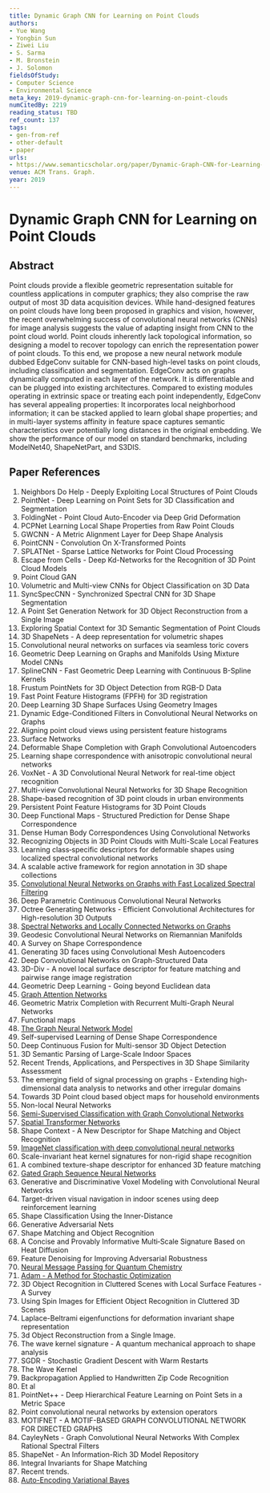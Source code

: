 ```yaml
---
title: Dynamic Graph CNN for Learning on Point Clouds
authors:
- Yue Wang
- Yongbin Sun
- Ziwei Liu
- S. Sarma
- M. Bronstein
- J. Solomon
fieldsOfStudy:
- Computer Science
- Environmental Science
meta_key: 2019-dynamic-graph-cnn-for-learning-on-point-clouds
numCitedBy: 2219
reading_status: TBD
ref_count: 137
tags:
- gen-from-ref
- other-default
- paper
urls:
- https://www.semanticscholar.org/paper/Dynamic-Graph-CNN-for-Learning-on-Point-Clouds-Wang-Sun/e1799aaf23c12af6932dc0ef3dfb1638f01413d1?sort=total-citations
venue: ACM Trans. Graph.
year: 2019
---
```


# Dynamic Graph CNN for Learning on Point Clouds

## Abstract

Point clouds provide a flexible geometric representation suitable for countless applications in computer graphics; they also comprise the raw output of most 3D data acquisition devices. While hand-designed features on point clouds have long been proposed in graphics and vision, however, the recent overwhelming success of convolutional neural networks (CNNs) for image analysis suggests the value of adapting insight from CNN to the point cloud world. Point clouds inherently lack topological information, so designing a model to recover topology can enrich the representation power of point clouds. To this end, we propose a new neural network module dubbed EdgeConv suitable for CNN-based high-level tasks on point clouds, including classification and segmentation. EdgeConv acts on graphs dynamically computed in each layer of the network. It is differentiable and can be plugged into existing architectures. Compared to existing modules operating in extrinsic space or treating each point independently, EdgeConv has several appealing properties: It incorporates local neighborhood information; it can be stacked applied to learn global shape properties; and in multi-layer systems affinity in feature space captures semantic characteristics over potentially long distances in the original embedding. We show the performance of our model on standard benchmarks, including ModelNet40, ShapeNetPart, and S3DIS.

## Paper References

1. Neighbors Do Help - Deeply Exploiting Local Structures of Point Clouds
2. PointNet - Deep Learning on Point Sets for 3D Classification and Segmentation
3. FoldingNet - Point Cloud Auto-Encoder via Deep Grid Deformation
4. PCPNet Learning Local Shape Properties from Raw Point Clouds
5. GWCNN - A Metric Alignment Layer for Deep Shape Analysis
6. PointCNN - Convolution On X-Transformed Points
7. SPLATNet - Sparse Lattice Networks for Point Cloud Processing
8. Escape from Cells - Deep Kd-Networks for the Recognition of 3D Point Cloud Models
9. Point Cloud GAN
10. Volumetric and Multi-view CNNs for Object Classification on 3D Data
11. SyncSpecCNN - Synchronized Spectral CNN for 3D Shape Segmentation
12. A Point Set Generation Network for 3D Object Reconstruction from a Single Image
13. Exploring Spatial Context for 3D Semantic Segmentation of Point Clouds
14. 3D ShapeNets - A deep representation for volumetric shapes
15. Convolutional neural networks on surfaces via seamless toric covers
16. Geometric Deep Learning on Graphs and Manifolds Using Mixture Model CNNs
17. SplineCNN - Fast Geometric Deep Learning with Continuous B-Spline Kernels
18. Frustum PointNets for 3D Object Detection from RGB-D Data
19. Fast Point Feature Histograms (FPFH) for 3D registration
20. Deep Learning 3D Shape Surfaces Using Geometry Images
21. Dynamic Edge-Conditioned Filters in Convolutional Neural Networks on Graphs
22. Aligning point cloud views using persistent feature histograms
23. Surface Networks
24. Deformable Shape Completion with Graph Convolutional Autoencoders
25. Learning shape correspondence with anisotropic convolutional neural networks
26. VoxNet - A 3D Convolutional Neural Network for real-time object recognition
27. Multi-view Convolutional Neural Networks for 3D Shape Recognition
28. Shape-based recognition of 3D point clouds in urban environments
29. Persistent Point Feature Histograms for 3D Point Clouds
30. Deep Functional Maps - Structured Prediction for Dense Shape Correspondence
31. Dense Human Body Correspondences Using Convolutional Networks
32. Recognizing Objects in 3D Point Clouds with Multi-Scale Local Features
33. Learning class‐specific descriptors for deformable shapes using localized spectral convolutional networks
34. A scalable active framework for region annotation in 3D shape collections
35. [Convolutional Neural Networks on Graphs with Fast Localized Spectral Filtering](2016-convolutional-neural-networks-on-graphs-with-fast-localized-spectral-filtering)
36. Deep Parametric Continuous Convolutional Neural Networks
37. Octree Generating Networks - Efficient Convolutional Architectures for High-resolution 3D Outputs
38. [Spectral Networks and Locally Connected Networks on Graphs](2014-spectral-networks-and-locally-connected-networks-on-graphs)
39. Geodesic Convolutional Neural Networks on Riemannian Manifolds
40. A Survey on Shape Correspondence
41. Generating 3D faces using Convolutional Mesh Autoencoders
42. Deep Convolutional Networks on Graph-Structured Data
43. 3D-Div - A novel local surface descriptor for feature matching and pairwise range image registration
44. Geometric Deep Learning - Going beyond Euclidean data
45. [Graph Attention Networks](2018-graph-attention-networks)
46. Geometric Matrix Completion with Recurrent Multi-Graph Neural Networks
47. Functional maps
48. [The Graph Neural Network Model](2009-the-graph-neural-network-model)
49. Self-supervised Learning of Dense Shape Correspondence
50. Deep Continuous Fusion for Multi-sensor 3D Object Detection
51. 3D Semantic Parsing of Large-Scale Indoor Spaces
52. Recent Trends, Applications, and Perspectives in 3D Shape Similarity Assessment
53. The emerging field of signal processing on graphs - Extending high-dimensional data analysis to networks and other irregular domains
54. Towards 3D Point cloud based object maps for household environments
55. Non-local Neural Networks
56. [Semi-Supervised Classification with Graph Convolutional Networks](2017-semi-supervised-classification-with-graph-convolutional-networks)
57. [Spatial Transformer Networks](2015-spatial-transformer-networks)
58. Shape Context - A New Descriptor for Shape Matching and Object Recognition
59. [ImageNet classification with deep convolutional neural networks](2012-alexnet.md)
60. Scale-invariant heat kernel signatures for non-rigid shape recognition
61. A combined texture-shape descriptor for enhanced 3D feature matching
62. [Gated Graph Sequence Neural Networks](2016-gated-graph-sequence-neural-networks)
63. Generative and Discriminative Voxel Modeling with Convolutional Neural Networks
64. Target-driven visual navigation in indoor scenes using deep reinforcement learning
65. Shape Classification Using the Inner-Distance
66. Generative Adversarial Nets
67. Shape Matching and Object Recognition
68. A Concise and Provably Informative Multi‐Scale Signature Based on Heat Diffusion
69. Feature Denoising for Improving Adversarial Robustness
70. [Neural Message Passing for Quantum Chemistry](2017-neural-message-passing-for-quantum-chemistry)
71. [Adam - A Method for Stochastic Optimization](2015-adam-a-method-for-stochastic-optimization)
72. 3D Object Recognition in Cluttered Scenes with Local Surface Features - A Survey
73. Using Spin Images for Efficient Object Recognition in Cluttered 3D Scenes
74. Laplace-Beltrami eigenfunctions for deformation invariant shape representation
75. 3d Object Reconstruction from a Single Image.
76. The wave kernel signature - A quantum mechanical approach to shape analysis
77. SGDR - Stochastic Gradient Descent with Warm Restarts
78. The Wave Kernel
79. Backpropagation Applied to Handwritten Zip Code Recognition
80. Et al
81. PointNet++ - Deep Hierarchical Feature Learning on Point Sets in a Metric Space
82. Point convolutional neural networks by extension operators
83. MOTIFNET - A MOTIF-BASED GRAPH CONVOLUTIONAL NETWORK FOR DIRECTED GRAPHS
84. CayleyNets - Graph Convolutional Neural Networks With Complex Rational Spectral Filters
85. ShapeNet - An Information-Rich 3D Model Repository
86. Integral Invariants for Shape Matching
87. Recent trends.
88. [Auto-Encoding Variational Bayes](2014-auto-encoding-variational-bayes)
